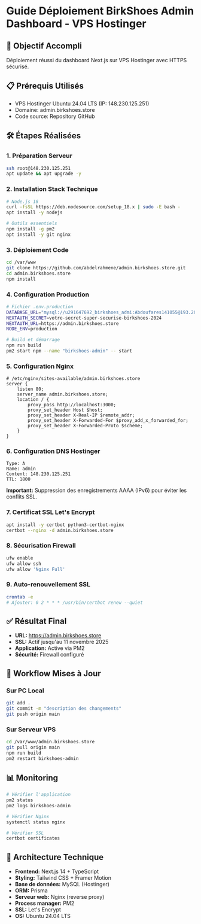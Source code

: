 # Guide Déploiement BirkShoes Admin Dashboard - VPS Hostinger

## 🎯 Objectif Accompli
Déploiement réussi du dashboard Next.js sur VPS Hostinger avec HTTPS sécurisé.

## 📋 Prérequis Utilisés
- VPS Hostinger Ubuntu 24.04 LTS (IP: 148.230.125.251)
- Domaine: admin.birkshoes.store
- Code source: Repository GitHub

## 🛠️ Étapes Réalisées

### 1. Préparation Serveur
```bash
ssh root@148.230.125.251
apt update && apt upgrade -y
```

### 2. Installation Stack Technique
```bash
# Node.js 18
curl -fsSL https://deb.nodesource.com/setup_18.x | sudo -E bash -
apt install -y nodejs

# Outils essentiels
npm install -g pm2
apt install -y git nginx
```

### 3. Déploiement Code
```bash
cd /var/www
git clone https://github.com/abdelrahmene/admin.birkshoes.store.git
cd admin.birkshoes.store
npm install
```

### 4. Configuration Production
```bash
# Fichier .env.production
DATABASE_URL="mysql://u291647692_birkshoes_admi:Abdoufares141055@193.203.168.212:3306/u291647692_birkshoes_stor"
NEXTAUTH_SECRET=votre-secret-super-securise-birkshoes-2024
NEXTAUTH_URL=https://admin.birkshoes.store
NODE_ENV=production

# Build et démarrage
npm run build
pm2 start npm --name "birkshoes-admin" -- start
```

### 5. Configuration Nginx
```nginx
# /etc/nginx/sites-available/admin.birkshoes.store
server {
    listen 80;
    server_name admin.birkshoes.store;
    location / {
        proxy_pass http://localhost:3000;
        proxy_set_header Host $host;
        proxy_set_header X-Real-IP $remote_addr;
        proxy_set_header X-Forwarded-For $proxy_add_x_forwarded_for;
        proxy_set_header X-Forwarded-Proto $scheme;
    }
}
```

### 6. Configuration DNS Hostinger
```
Type: A
Name: admin
Content: 148.230.125.251
TTL: 1800
```
**Important:** Suppression des enregistrements AAAA (IPv6) pour éviter les conflits SSL.

### 7. Certificat SSL Let's Encrypt
```bash
apt install -y certbot python3-certbot-nginx
certbot --nginx -d admin.birkshoes.store
```

### 8. Sécurisation Firewall
```bash
ufw enable
ufw allow ssh
ufw allow 'Nginx Full'
```

### 9. Auto-renouvellement SSL
```bash
crontab -e
# Ajouter: 0 2 * * * /usr/bin/certbot renew --quiet
```

## ✅ Résultat Final
- **URL:** https://admin.birkshoes.store
- **SSL:** Actif jusqu'au 11 novembre 2025
- **Application:** Active via PM2
- **Sécurité:** Firewall configuré

## 🔄 Workflow Mises à Jour

### Sur PC Local
```bash
git add .
git commit -m "description des changements"
git push origin main
```

### Sur Serveur VPS
```bash
cd /var/www/admin.birkshoes.store
git pull origin main
npm run build
pm2 restart birkshoes-admin
```

## 📊 Monitoring
```bash
# Vérifier l'application
pm2 status
pm2 logs birkshoes-admin

# Vérifier Nginx
systemctl status nginx

# Vérifier SSL
certbot certificates
```

## 🔧 Architecture Technique
- **Frontend:** Next.js 14 + TypeScript
- **Styling:** Tailwind CSS + Framer Motion
- **Base de données:** MySQL (Hostinger)
- **ORM:** Prisma
- **Serveur web:** Nginx (reverse proxy)
- **Process manager:** PM2
- **SSL:** Let's Encrypt
- **OS:** Ubuntu 24.04 LTS
